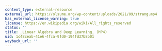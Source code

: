 ```yaml
---
content_type: external-resource
external_url: https://olsume.org/wp-content/uploads/2021/09/strang.mp4
has_external_license_warning: true
license: https://en.wikipedia.org/wiki/All_rights_reserved
status: ''
title: _Linear Algebra and Deep Learning_ (MP4)
uid: 1c48ceab-41e6-4fca-9fd0-194fd37b8b01
wayback_url: ''
---
```

